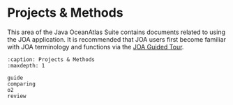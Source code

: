 # Projects & Methods

This area of the Java OceanAtlas Suite contains documents related to using the JOA application.
It is recommended that JOA users first become familiar with JOA terminology and functions via the [JOA Guided Tour](../../joa/guided_tour/basic_features.md).

```{toctree}
:caption: Projects & Methods
:maxdepth: 1

guide
comparing
o2
review
```